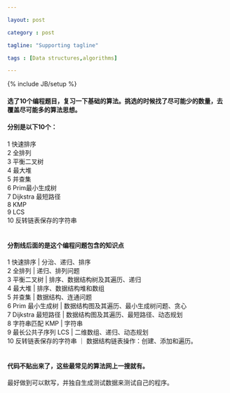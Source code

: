 ```yaml
---

layout: post

category : post

tagline: "Supporting tagline"

tags : [Data structures,algorithms]

---
```


{% include JB/setup %}





#### 选了10个编程题目，复习一下基础的算法。挑选的时候找了尽可能少的数量，去覆盖尽可能多的算法思想。
#### 分别是以下10个：

1 快速排序<br>
2 全排列 <br>
3 平衡二叉树<br>
4 最大堆 <br>
5 并查集  <br>
6 Prim最小生成树<br>
7 Dijkstra 最短路径<br>
8 KMP<br>
9 LCS<br>
10 反转链表保存的字符串<br>
<br>

#### 分割线后面的是这个编程问题包含的知识点

1 快速排序 | 分治、递归、排序<br>
2 全排列 | 递归、排列问题<br>
3 平衡二叉树 | 排序、数据结构树及其遍历、递归<br>
4 最大堆  | 排序、数据结构堆和数组<br>
5 并查集  | 数据结构、连通问题<br>
6 Prim 最小生成树 | 数据结构图及其遍历、最小生成树问题、贪心<br>
7 Dijkstra 最短路径 | 数据结构图及其遍历、最短路径、动态规划<br>
8 字符串匹配 KMP | 字符串<br>
9 最长公共子序列 LCS | 二维数组、递归、动态规划<br>
10 反转链表保存的字符串 ｜ 数据结构链表操作：创建、添加和遍历。<br>
<br>
#### 代码不贴出来了，这些最常见的算法网上一搜就有。
最好做到可以默写，并独自生成测试数据来测试自己的程序。
